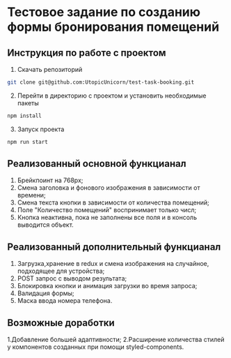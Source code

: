 # Тестовое задание по созданию формы бронирования помещений

## Инструкция по работе с проектом

1. Скачать репозиторий

```bash
git clone git@github.com:UtopicUnicorn/test-task-booking.git
```
2. Перейти в директорию с проектом и установить необходимые пакеты

```bash
npm install
```

3. Запуск проекта

```bash
npm run start
```

## Реализованный основной функцианал

1. Брейкпоинт на 768px;
2. Смена заголовка и фонового изображения в зависимости от времени;
3. Смена текста кнопки в зависимости от количества помещений;
4. Поле "Количество помещений" воспринимает только числ;
5. Кнопка неактивна, пока не заполнены все поля и в консоль выводится объект.


## Реализованный дополнительный функцианал

1. Загрузка,хранение в redux и смена изображения на случайное, подходящее для устройства;
2. POST запрос с выводом результата;
3. Блокировка кнопки и анимация загрузки во время запроса;
4. Валидация формы;
5. Маска ввода номера телефона.

## Возможные доработки

1.Добавление большей адаптивности;
2.Расширение количества стилей у компонентов созданных при помощи styled-components.
